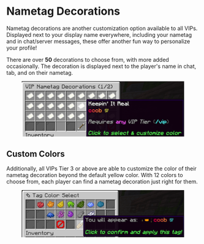 # Nametag Decorations

Nametag decorations are another customization option available to all VIPs. Displayed next to your display name everywhere, including your nametag and in chat/server messages, these offer another fun way to personalize your profile!

There are over **50** decorations to choose from, with more added occasionally. The decoration is displayed next to the player's name in chat, tab, and on their nametag.

<figure><img src="../../.gitbook/assets/image (1) (1) (1).png" alt=""><figcaption></figcaption></figure>

## Custom Colors

Additionally, all VIPs Tier 3 or above are able to customize the color of their nametag decoration beyond the default yellow color. With 12 colors to choose from, each player can find a nametag decoration just right for them.

<figure><img src="../../.gitbook/assets/image (1) (1) (1) (1).png" alt=""><figcaption></figcaption></figure>
